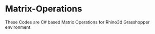 # Matrix-Operations
These Codes are C# based Matrix Operations for Rhino3d Grasshopper environment.
